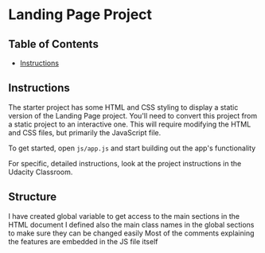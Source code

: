 # Landing Page Project

## Table of Contents

* [Instructions](#instructions)

## Instructions

The starter project has some HTML and CSS styling to display a static version of the Landing Page project. You'll need to convert this project from a static project to an interactive one. This will require modifying the HTML and CSS files, but primarily the JavaScript file.

To get started, open `js/app.js` and start building out the app's functionality

For specific, detailed instructions, look at the project instructions in the Udacity Classroom.

## Structure
I have created global variable to get access to the main sections in the HTML document
I defined also the main class names in the global sections to make sure they can be changed easily
Most of the comments explaining the features are embedded in the JS file itself
